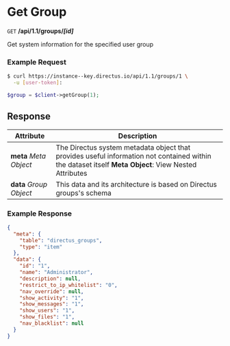 # Get Group

<span class="request">`GET` **/api/1.1/groups/_[id]_**</span>

<span class="description">Get system information for the specified user group</span>

### Example Request

```bash
$ curl https://instance--key.directus.io/api/1.1/groups/1 \
  -u [user-token]:
```

```php
$group = $client->getGroup(1);
```

## Response

<span class="attributes">Attribute</span> | Description
-------|------------
**meta** _Meta Object_ | The Directus system metadata object that provides useful information not contained within the dataset itself <a class="object">**Meta Object**: View Nested Attributes</a>
**data** _Group Object_ | <span class="custom">This data and its architecture is based on Directus groups's schema</span>

### Example Response

```json
{
  "meta": {
    "table": "directus_groups",
    "type": "item"
  },
  "data": {
    "id": "1",
    "name": "Administrator",
    "description": null,
    "restrict_to_ip_whitelist": "0",
    "nav_override": null,
    "show_activity": "1",
    "show_messages": "1",
    "show_users": "1",
    "show_files": "1",
    "nav_blacklist": null
  }
}
```
